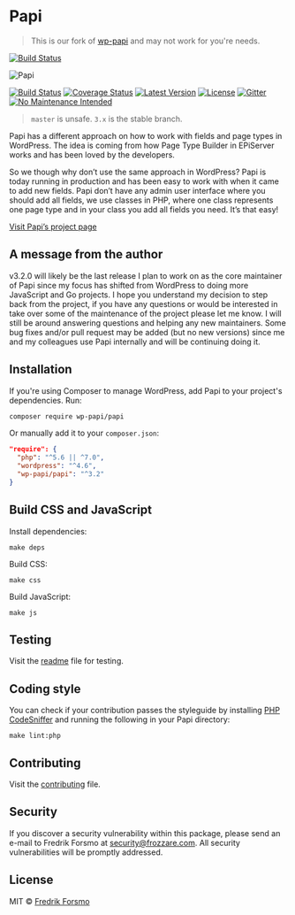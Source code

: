 # Papi

> This is our fork of [wp-papi](https://github.com/wp-papi/papi) and may not work for you're needs.

[![Build Status](https://travis-ci.org/stfturist/papi.svg?branch=master)](https://travis-ci.org/stfturist/papi)

![Papi](https://cloud.githubusercontent.com/assets/14610/9073902/16a6d906-3b05-11e5-9287-5644a96e9a82.png)

[![Build Status](https://travis-ci.org/wp-papi/papi.svg?branch=master)](https://travis-ci.org/wp-papi/papi)
[![Coverage Status](https://img.shields.io/codecov/c/github/wp-papi/papi.svg?style=flat)](https://codecov.io/github/wp-papi/papi)
[![Latest Version](https://img.shields.io/github/release/wp-papi/papi.svg?style=flat)](https://github.com/wp-papi/papi/releases)
[![License](https://img.shields.io/packagist/l/wp-papi/papi.svg)](https://packagist.org/packages/wp-papi/papi)
[![Gitter](https://badges.gitter.im/wp-papi/papi.svg)](https://gitter.im/wp-papi/papi?utm_source=badge&utm_medium=badge&utm_campaign=pr-badge)
[![No Maintenance Intended](http://unmaintained.tech/badge.svg)](http://unmaintained.tech/)

> `master` is unsafe. `3.x` is the stable branch.

Papi has a different approach on how to work with fields and page types in WordPress. The idea is coming from how Page Type Builder in EPiServer works and has been loved by the developers.

So we though why don’t use the same approach in WordPress? Papi is today running in production and has been easy to work with when it came to add new fields. Papi don’t have any admin user interface where you should add all fields, we use classes in PHP, where one class represents one page type and in your class you add all fields you need. It’s that easy!

[Visit Papi’s project page](https://wp-papi.github.io/)

## A message from the author

v3.2.0 will likely be the last release I plan to work on as the core maintainer of Papi since my focus has shifted from WordPress to doing more JavaScript and Go projects. I hope you understand my decision to step back from the project, if you have any questions or would be interested in take over some of the maintenance of the project please let me know. I will still be around answering questions and helping any new maintainers. Some bug fixes and/or pull request may be added (but no new versions) since me and my colleagues use Papi internally and will be continuing doing it.

## Installation

If you're using Composer to manage WordPress, add Papi to your project's dependencies. Run:

```sh
composer require wp-papi/papi
```

Or manually add it to your `composer.json`:

```json
"require": {
  "php": "^5.6 || ^7.0",
  "wordpress": "^4.6",
  "wp-papi/papi": "^3.2"
}
```

## Build CSS and JavaScript

Install dependencies:

```
make deps
```

Build CSS:

```
make css
```

Build JavaScript:

```
make js
```

## Testing

Visit the [readme](tests/README.md) file for testing.

## Coding style

You can check if your contribution passes the styleguide by installing [PHP CodeSniffer](https://github.com/squizlabs/PHP_CodeSniffer) and running the following in your Papi directory:

```
make lint:php
```

## Contributing

Visit the [contributing](CONTRIBUTING.md) file.

## Security

If you discover a security vulnerability within this package, please send an e-mail to Fredrik Forsmo at security@frozzare.com. All security vulnerabilities will be promptly addressed.

## License

MIT © [Fredrik Forsmo](https://github.com/frozzare)
